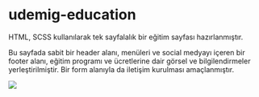 # udemig-education

HTML, SCSS kullanılarak tek sayfalalık bir eğitim sayfası hazırlanmıştır. 

Bu sayfada sabit bir header alanı, menüleri ve social medyayı içeren bir footer alanı, eğitim programı ve ücretlerine dair görsel ve bilgilendirmeler yerleştirilmiştir. 
Bir form alanıyla da iletişim kurulması amaçlanmıştır.

![](https://github.com/Rasime-Dumlupunar/udemig-education/blob/main/academy%20(1).gif)
